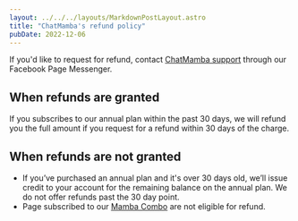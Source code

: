 ```yaml
---
layout: ../../../layouts/MarkdownPostLayout.astro
title: "ChatMamba's refund policy"
pubDate: 2022-12-06
---
```


If you'd like to request for refund, contact [ChatMamba support](https://m.me/ChatMamba) through our Facebook Page Messenger.

## When refunds are granted

If you subscribes to our annual plan within the past 30 days, we will refund you the full amount if you request for a refund within 30 days of the charge.

## When refunds are not granted

- If you’ve purchased an annual plan and it's over 30 days old, we’ll issue credit to your account for the remaining balance on the annual plan. We do not offer refunds past the 30 day point.
- Page subscribed to our [Mamba Combo](https://home.chatmamba.com/pricing) are not eligible for refund.
